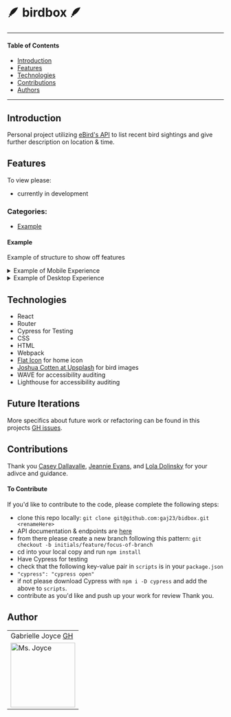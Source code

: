 # 🪶 birdbox 🪶

---
#### Table of Contents
- [Introduction](#Introduction)
- [Features](#Features)
- [Technologies](#Techologies)
- [Contributions](#Contributions)
- [Authors](#Authors)
---
## Introduction

Personal project utilizing [eBird's API](https://documenter.getpostman.com/view/664302/S1ENwy59?version=latest#4e020bc2-fc67-4fb6-a926-570cedefcc34) to list recent bird sightings and give further description on location & time.

## Features

To view please:
- currently in development

### Categories:
- [Example](#Example)

#### Example
Example of structure to show off features

<details>
<summary>Example of Mobile Experience</summary>
<br>
 <img width="283" alt="please check back later" src="https://user-images.githubusercontent.com/68332132/108096230-bc122d80-704e-11eb-8214-2dfdcdfb82e2.jpg">
</details>

<details>
<summary>Example of Desktop Experience</summary>
Note: hovering abilities exist on desktop & not on mobile.
<br>
<img width="600" alt="please check back later" src="https://user-images.githubusercontent.com/68332132/108096230-bc122d80-704e-11eb-8214-2dfdcdfb82e2.jpg">
</details>

## Technologies
- React 
- Router
- Cypress for Testing
- CSS
- HTML
- Webpack
- [Flat Icon](https://www.flaticon.com/) for home icon
- [Joshua Cotten at Upsplash](https://unsplash.com/@jcotten/collections) for bird images
- WAVE for accessibility auditing
- Lighthouse for accessibility auditing

## Future Iterations

More specifics about future work or refactoring can be found in this projects [GH issues](https://github.com/gaj23/birdbox/issues).

## Contributions

Thank you <a href="https://github.com/cbdallavalle">Casey Dallavalle</a>, <a href="https://github.com/jmevans0211">Jeannie Evans</a>, and <a href="http://github.com/lo-la-do-li/">Lola Dolinsky</a> for your adivce and guidance.

#### To Contribute
If you'd like to contribute to the code, please complete the following steps:
- clone this repo locally: `git clone git@github.com:gaj23/bidbox.git <renameHere>`
- API documentation & endpoints are [here](https://documenter.getpostman.com/view/664302/S1ENwy59?version=latest#4e020bc2-fc67-4fb6-a926-570cedefcc34)
- from there please create a new branch following this pattern: `git checkout -b initials/feature/focus-of-branch`
- cd into your local copy and run `npm install`
- Have Cypress for testing
 - check that the following key-value pair in `scripts` is in your `package.json`
 - `"cypress": "cypress open"`
 - if not please download Cypress with `npm i -D cypress` and add the above to `scripts`.
- contribute as you'd like and push up your work for review
Thank you.

## Author
<table>
    <tr>
        <td> Gabrielle Joyce <a href="https://github.com/gaj23">GH</td>
    </tr>
 <td><img src="https://avatars1.githubusercontent.com/u/68332132?s=460&u=a54dd9d3eede7c5ae0704846c510001c89dc88f7&v=4" alt="Ms. Joyce"
 width="150" height="auto" /></td>
</table>
